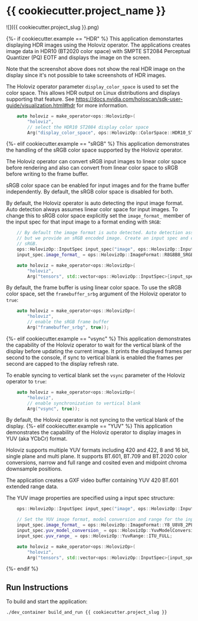 # {{ cookiecutter.project_name }}

![]({{ cookiecutter.project_slug }}.png)

{%- if cookiecutter.example == "HDR" %}
This application demonstartes displaying HDR images using the Holoviz operator. The applications creates image data in HDR10 (BT2020 color space) with SMPTE ST2084 Perceptual Quantizer (PQ) EOTF and displays the image on the screen.

Note that the screenshot above does not show the real HDR image on the display since it's not possible to take screenshots of HDR images.

The Holoviz operator parameter `display_color_space` is used to set the color space. This allows HDR output on Linux distributions and displays supporting that feature. See https://docs.nvidia.com/holoscan/sdk-user-guide/visualization.html#hdr for more information.

```cpp
    auto holoviz = make_operator<ops::HolovizOp>(
        "holoviz",
        // select the HDR10 ST2084 display color space
        Arg("display_color_space", ops::HolovizOp::ColorSpace::HDR10_ST2084));
```

{%- elif cookiecutter.example == "sRGB" %}
This application demonstrates the handling of the sRGB color space supported by the Holoviz operator.

The Holoviz operator can convert sRGB input images to linear color space before rendering and also can convert from linear color space to sRGB before writing to the frame buffer.

sRGB color space can be enabled for input images and for the frame buffer independently. By default, the sRGB color space is disabled for both.

By default, the Holoviz operator is auto detecting the input image format. Auto detection always assumes linear color space for input images. To change this to sRGB color space explicitly set the `image_format_` member of the input spec for that input image to a format ending with `SRGB`:

```cpp
    // By default the image format is auto detected. Auto detection assumes linear color space,
    // but we provide an sRGB encoded image. Create an input spec and change the image format to
    // sRGB.
    ops::HolovizOp::InputSpec input_spec("image", ops::HolovizOp::InputType::COLOR);
    input_spec.image_format_ = ops::HolovizOp::ImageFormat::R8G8B8_SRGB;

    auto holoviz = make_operator<ops::HolovizOp>(
        "holoviz",
        Arg("tensors", std::vector<ops::HolovizOp::InputSpec>{input_spec}));
```

By default, the frame buffer is using linear color space. To use the sRGB color space, set the `framebuffer_srbg` argument of the Holoviz operator to `true`:

```cpp
    auto holoviz = make_operator<ops::HolovizOp>(
        "holoviz",
        // enable the sRGB frame buffer
        Arg("framebuffer_srbg", true));
```

{%- elif cookiecutter.example == "vsync" %}
This application demonstrates the capability of the Holoviz operator to wait for the vertical blank of the display before updating the current image. It prints the displayed frames per second to the console, if sync to vertical blank is enabled the frames per second are capped to the display refresh rate.

To enable syncing to vertical blank set the `vsync` parameter of the Holoviz operator to `true`:

```cpp
    auto holoviz = make_operator<ops::HolovizOp>(
        "holoviz",
        // enable synchronization to vertical blank
        Arg("vsync", true));
```

By default, the Holoviz operator is not syncing to the vertical blank of the display.
{%- elif cookiecutter.example == "YUV" %}
This application demonstrates the capability of the Holoviz operator to display images in YUV (aka YCbCr) format.

Holoviz supports multiple YUV formats including 420 and 422, 8 and 16 bit, single plane and multi plane. It supports BT.601, BT.709 and BT.2020 color conversions, narrow and full range and cosited even and midpoint chroma downsample positions.

The application creates a GXF video buffer containing YUV 420 BT.601 extended range data.

The YUV image properties are specified using a input spec structure:

```cpp
    ops::HolovizOp::InputSpec input_spec("image", ops::HolovizOp::InputType::COLOR);

    // Set the YUV image format, model conversion and range for the input tensor.
    input_spec.image_format_ = ops::HolovizOp::ImageFormat::Y8_U8V8_2PLANE_420_UNORM;
    input_spec.yuv_model_conversion_ = ops::HolovizOp::YuvModelConversion::YUV_601;
    input_spec.yuv_range_ = ops::HolovizOp::YuvRange::ITU_FULL;

    auto holoviz = make_operator<ops::HolovizOp>(
        "holoviz",
        Arg("tensors", std::vector<ops::HolovizOp::InputSpec>{input_spec}));
```

{%- endif %}

## Run Instructions

To build and start the application:

```bash
./dev_container build_and_run {{ cookiecutter.project_slug }}
```
